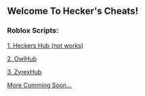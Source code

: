 ## Welcome To Hecker's Cheats!

### Roblox Scripts:

[1. Heckers Hub (not works)]()

[2. OwlHub](https://hecker-cheats.github.io/owlhub.lua)

[3. ZyrexHub]()

[More Comming Soon...]()
